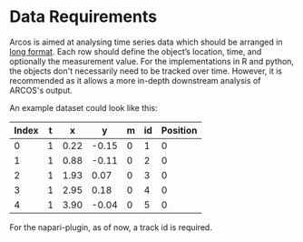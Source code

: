 # Data Requirements

Arcos is aimed at analysing time series data which should be arranged in [long format](https://en.wikipedia.org/wiki/Wide\_and\_narrow\_data#Narrow). Each row should define the object’s location, time, and optionally the measurement value. For the implementations in R and python, the objects don't necessarily need to be tracked over time. However, it is recommended as it allows a more in-depth downstream analysis of ARCOS's output.

An example dataset could look like this:

| Index | t | x    | y     | m | id | Position |
| ----- | - | ---- | ----- | - | -- | -------- |
| 0     | 1 | 0.22 | -0.15 | 0 | 1  | 0        |
| 1     | 1 | 0.88 | -0.11 | 0 | 2  | 0        |
| 2     | 1 | 1.93 | 0.07  | 0 | 3  | 0        |
| 3     | 1 | 2.95 | 0.18  | 0 | 4  | 0        |
| 4     | 1 | 3.90 | -0.04 | 0 | 5  | 0        |

For the napari-plugin, as of now, a track id is required.
